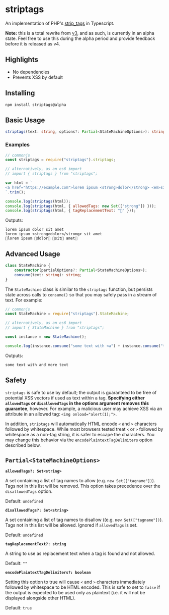 # striptags

An implementation of PHP's [strip_tags](https://www.php.net/manual/en/function.strip-tags.php) in Typescript.

**Note:** this is a total rewrite from [v3](https://github.com/ericnorris/striptags/tree/v3.x.x), and as such, is currently in an alpha state. Feel free to use this during the alpha period and provide feedback before it is released as v4.

## Highlights

- No dependencies
- Prevents XSS by default

## Installing

```
npm install striptags@alpha
```

## Basic Usage

```typescript
striptags(text: string, options?: Partial<StateMachineOptions>): string;
```

### Examples

```javascript
// commonjs
const striptags = require("striptags").striptags;

// alternatively, as an es6 import
// import { striptags } from "striptags";

var html = `
<a href="https://example.com">lorem ipsum <strong>dolor</strong> <em>sit</em> amet</a>
`.trim();

console.log(striptags(html));
console.log(striptags(html, { allowedTags: new Set(["strong"]) }));
console.log(striptags(html, { tagReplacementText: "🍩" }));
```

Outputs:

```
lorem ipsum dolor sit amet
lorem ipsum <strong>dolor</strong> sit amet
🍩lorem ipsum 🍩dolor🍩 🍩sit🍩 amet🍩
```

## Advanced Usage

```typescript
class StateMachine {
    constructor(partialOptions?: Partial<StateMachineOptions>);
    consume(text: string): string;
}
```

The `StateMachine` class is similar to the `striptags` function, but persists state across calls to `consume()` so that you may safely pass in a stream of text. For example:

```javascript
// commonjs
const StateMachine = require("striptags").StateMachine;

// alternatively, as an es6 import
// import { StateMachine } from "striptags";

const instance = new StateMachine();

console.log(instance.consume("some text with <a") + instance.consume("tag>and more text"));
```

Outputs:

```
some text with and more text
```

## Safety

`striptags` is safe to use by default; the output is guaranteed to be free of potential XSS vectors if used as text within a tag. **Specifying either `allowedTags` or `disallowedTags` in the options argument removes this guarantee**, however. For example, a malicious user may achieve XSS via an attribute in an allowed tag: `<img onload="alert(1);">`.

In addition, `striptags` will automatically HTML encode `<` and `>` characters followed by whitespace. While most browsers tested treat `<` or `>` followed by whitespace as a non-tag string, it is safer to escape the characters. You may change this behavior via the `encodePlaintextTagDelimiters` option described below.

## `Partial<StateMachineOptions>`

**`allowedTags?: Set<string>`**

A set containing a list of tag names to allow (e.g. `new Set(["tagname"])`). Tags not in this list will be removed. This option takes precedence over the `disallowedTags` option.

Default: `undefined`

**`disallowedTags?: Set<string>`**

A set containing a list of tag names to disallow ((e.g. `new Set(["tagname"])`). Tags not in this list will be allowed. Ignored if `allowedTags` is set.

Default: `undefined`

**`tagReplacementText?: string`**

A string to use as replacement text when a tag is found and not allowed.

Default: `""`

**`encodePlaintextTagDelimiters?: boolean`**

Setting this option to true will cause `<` and `>` characters immediately followed by whitespace to be HTML encoded. This is safe to set to `false` if the output is expected to be used only as plaintext (i.e. it will not be displayed alongside other HTML).

Default: `true`

